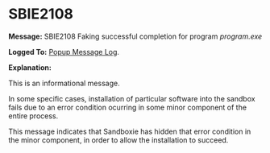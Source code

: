 # SBIE2108

**Message:** SBIE2108 Faking successful completion for program _program.exe_

**Logged To:** [Popup Message Log](PopupMessageLog.md).

**Explanation:**

This is an informational message.

In some specific cases, installation of particular software into the sandbox fails due to an error condition ocurring in some minor component of the entire process.

This message indicates that Sandboxie has hidden that error condition in the minor component, in order to allow the installation to succeed.
